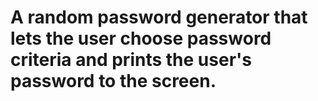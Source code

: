 # A random password generator that lets the user choose password criteria and prints the user's password to the screen.
